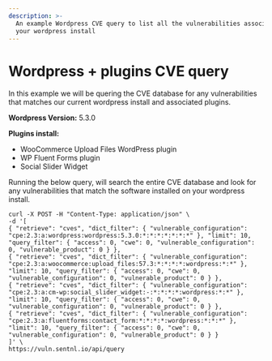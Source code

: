 ```yaml
---
description: >-
  An example Wordpress CVE query to list all the vulnerabilities associated with
  your wordpress install
---
```


# Wordpress + plugins CVE query

In this example we will be quering the CVE database for any vulnerabilities that matches our current wordpress install and associated plugins.

**Wordpress Version:** 5.3.0

**Plugins install:**

* WooCommerce Upload Files WordPress plugin
* WP Fluent Forms plugin
* Social Slider Widget



Running the below query, will search the entire CVE database and look for any vulnerabilities that match the software installed on your wordpress install.

```text
curl -X POST -H "Content-Type: application/json" \
-d '[
{ "retrieve": "cves", "dict_filter": { "vulnerable_configuration": "cpe:2.3:a:wordpress:wordpress:5.3.0:*:*:*:*:*:*:*" }, "limit": 10, "query_filter": { "access": 0, "cwe": 0, "vulnerable_configuration": 0, "vulnerable_product": 0 } },
{ "retrieve": "cves", "dict_filter": { "vulnerable_configuration": "cpe:2.3:a:woocommerce:upload_files:57.3:*:*:*:*:wordpress:*:*" }, "limit": 10, "query_filter": { "access": 0, "cwe": 0, "vulnerable_configuration": 0, "vulnerable_product": 0 } },
{ "retrieve": "cves", "dict_filter": { "vulnerable_configuration": "cpe:2.3:a:cm-wp:social_slider_widget:-:*:*:*:*:wordpress:*:*" }, "limit": 10, "query_filter": { "access": 0, "cwe": 0, "vulnerable_configuration": 0, "vulnerable_product": 0 } },
{ "retrieve": "cves", "dict_filter": { "vulnerable_configuration": "cpe:2.3:a:fluentforms:contact_form:*:*:*:*:wordpress:*:*:*" }, "limit": 10, "query_filter": { "access": 0, "cwe": 0, "vulnerable_configuration": 0, "vulnerable_product": 0 } }
]' \
https://vuln.sentnl.io/api/query

```

